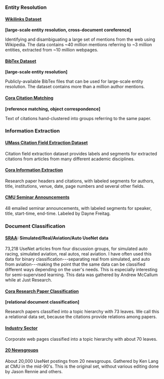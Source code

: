 
### Entity Resolution

#### [Wikilinks Dataset](/data/data-wiki-links)
**[large-scale entity resolution, cross-document coreference]**


Identifying and disambiguating a large set of mentions from the web using Wikipedia. The data contains ~40 million mentions referring to ~3 million entities, extracted from ~10 million webpages.


#### [BibTex Dataset](/data/data-bibtex)
**[large-scale entity resolution]**


Publicly-available BibTex files that can be used for large-scale entity resolution. The dataset contains more than a million author mentions.


#### [Cora Citation Matching](http://people.cs.umass.edu/~mccallum/data/cora-refs.tar.gz)
**[reference matching, object correspondence]**


Text of citations hand-clustered into groups referring to the same paper.


### Information Extraction

#### [UMass Citation Field Extraction Dataset](/data/data-umasscitationfield)


Citation field extraction dataset provides labels and segments for extracted citations from articles from many different academic 
disciplines.


#### [Cora Information Extraction](http://people.cs.umass.edu/~mccallum/data/cora-ie.tar.gz)


Research paper headers and citations, with labeled segments for authors, title, institutions, venue, date, page numbers and several other fields.


#### [CMU Seminar Announcements](http://people.cs.umass.edu/~mccallum/data/sa-tagged.tar.gz)


48 emailed seminar announcements, with labeled segments for speaker, title, start-time, end-time. Labeled by Dayne Freitag.


### Document Classification

#### [SRAA](http://people.cs.umass.edu/~mccallum/data/sraa.tar.gz): Simulated/Real/Aviation/Auto UseNet data


73,218 UseNet articles from four discussion groups, for simulated auto racing, simulated aviation, real autos, real aviation. I have often used this data for binary classification---separating real from simulated, and auto from aviation---making the point that the same data can be classified different ways depending on the user's needs. This is especially interesting for semi-supervised learning. This data was gathered by Andrew McCallum while at Just Research.


#### [Cora Research Paper Classification](http://people.cs.umass.edu/~mccallum/data/cora-classify.tar.gz)
**[relational document classification]**


Research papers classified into a topic hierarchy with 73 leaves. We call this a relational data set, because the citations provide relations among papers.


#### [Industry Sector](http://people.cs.umass.edu/~mccallum/data/sector.tar.gz)


Corporate web pages classified into a topic hierarchy with about 70 leaves.


#### [20 Newsgroups](http://people.cs.umass.edu/~mccallum/data/20_newsgroups.tar.gz)

About 20,000 UseNet postings from 20 newsgroups. Gathered by Ken Lang at CMU in the mid-90's. This is the original set, without various editing done by Jason Rennie and others.


